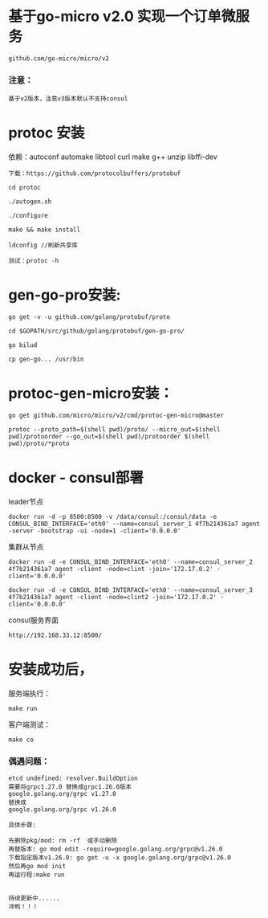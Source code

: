 # 基于go-micro v2.0 实现一个订单微服务
    github.com/go-micro/micro/v2

### 注意： 
    基于v2版本，注意v3版本默认不支持consul
# protoc 安装

依赖：autoconf automake libtool curl make g++ unzip libffi-dev

    下载：https://github.com/protocolbuffers/protobuf

    cd protoc

    ./autogen.sh

    ./configure

    make && make install
    
    ldconfig //刷新共享库
    
    测试：protoc -h 

# gen-go-pro安装:
    go get -v -u github.com/golang/protobuf/proto

    cd $GOPATH/src/github/golang/protobuf/gen-go-pro/

    go bilud

    cp gen-go... /usr/bin

# protoc-gen-micro安装：
    go get github.com/micro/micro/v2/cmd/protoc-gen-micro@master

    protoc --proto_path=$(shell pwd)/proto/ --micro_out=$(shell pwd)/protoorder --go_out=$(shell pwd)/protoorder $(shell pwd)/proto/*proto

# docker - consul部署

leader节点

    docker run -d -p 8500:8500 -v /data/consul:/consul/data -e CONSUL_BIND_INTERFACE='eth0' --name=consul_server_1 4f7b214361a7 agent -server -bootstrap -ui -node=1 -client='0.0.0.0'

集群从节点

    docker run -d -e CONSUL_BIND_INTERFACE='eth0' --name=consul_server_2 4f7b214361a7 agent -client -node=clint -join='172.17.0.2' -client='0.0.0.0'

    docker run -d -e CONSUL_BIND_INTERFACE='eth0' --name=consul_server_3 4f7b214361a7 agent -client -node=clint2 -join='172.17.0.2' -client='0.0.0.0'

consul服务界面

    http://192.168.33.12:8500/
# 安装成功后，
服务端执行：    

    make run

客户端测试：   

    make co

### 偶遇问题：
    etcd undefined: resolver.BuildOption
    需要将grpc1.27.0 替换成grpc1.26.0版本
    google.golang.org/grpc v1.27.0
    替换成
    google.golang.org/grpc v1.26.0
    
    具体步骤:
    
    先删除pkg/mod: rm -rf  或手动删除
    再替版本: go mod edit -require=google.golang.org/grpc@v1.26.0
    下载指定版本v1.26.0: go get -u -x google.golang.org/grpc@v1.26.0
    然后再go mod init
    再运行程:make run
##
    持续更新中...... 
    冲鸭！！！
    
